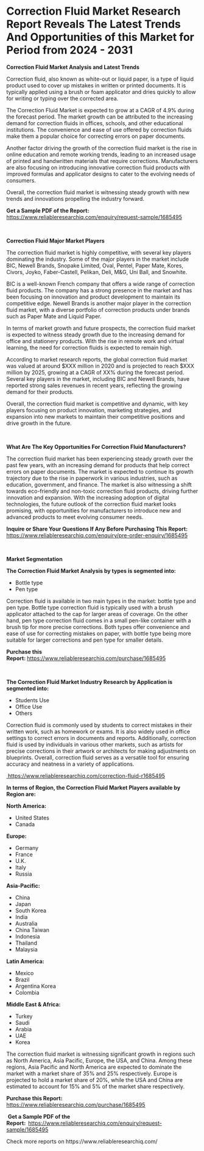 <p><h1>Correction Fluid Market Research Report Reveals The Latest Trends And Opportunities of this Market for Period from 2024 - 2031</h1></p><p><strong>Correction Fluid Market Analysis and Latest Trends</strong></p>
<p><p>Correction fluid, also known as white-out or liquid paper, is a type of liquid product used to cover up mistakes in written or printed documents. It is typically applied using a brush or foam applicator and dries quickly to allow for writing or typing over the corrected area.</p><p>The Correction Fluid Market is expected to grow at a CAGR of 4.9% during the forecast period. The market growth can be attributed to the increasing demand for correction fluids in offices, schools, and other educational institutions. The convenience and ease of use offered by correction fluids make them a popular choice for correcting errors on paper documents.</p><p>Another factor driving the growth of the correction fluid market is the rise in online education and remote working trends, leading to an increased usage of printed and handwritten materials that require corrections. Manufacturers are also focusing on introducing innovative correction fluid products with improved formulas and applicator designs to cater to the evolving needs of consumers.</p><p>Overall, the correction fluid market is witnessing steady growth with new trends and innovations propelling the industry forward.</p></p>
<p><strong>Get a Sample PDF of the Report:&nbsp;</strong> <a href="https://www.reliableresearchiq.com/enquiry/request-sample/1685495">https://www.reliableresearchiq.com/enquiry/request-sample/1685495</a></p>
<p>&nbsp;</p>
<p><strong>Correction Fluid Major Market Players</strong></p>
<p><p>The correction fluid market is highly competitive, with several key players dominating the industry. Some of the major players in the market include BIC, Newell Brands, Snopake Limited, Oval, Pentel, Paper Mate, Kores, Civors, Joyko, Faber-Castell, Pelikan, Deli, M&G, Uni Ball, and Snowhite.</p><p>BIC is a well-known French company that offers a wide range of correction fluid products. The company has a strong presence in the market and has been focusing on innovation and product development to maintain its competitive edge. Newell Brands is another major player in the correction fluid market, with a diverse portfolio of correction products under brands such as Paper Mate and Liquid Paper.</p><p>In terms of market growth and future prospects, the correction fluid market is expected to witness steady growth due to the increasing demand for office and stationery products. With the rise in remote work and virtual learning, the need for correction fluids is expected to remain high.</p><p>According to market research reports, the global correction fluid market was valued at around $XXX million in 2020 and is projected to reach $XXX million by 2025, growing at a CAGR of XX% during the forecast period. Several key players in the market, including BIC and Newell Brands, have reported strong sales revenues in recent years, reflecting the growing demand for their products.</p><p>Overall, the correction fluid market is competitive and dynamic, with key players focusing on product innovation, marketing strategies, and expansion into new markets to maintain their competitive positions and drive growth in the future.</p></p>
<p>&nbsp;</p>
<p><strong>What Are The Key Opportunities For Correction Fluid Manufacturers?</strong></p>
<p><p>The correction fluid market has been experiencing steady growth over the past few years, with an increasing demand for products that help correct errors on paper documents. The market is expected to continue its growth trajectory due to the rise in paperwork in various industries, such as education, government, and finance. The market is also witnessing a shift towards eco-friendly and non-toxic correction fluid products, driving further innovation and expansion. With the increasing adoption of digital technologies, the future outlook of the correction fluid market looks promising, with opportunities for manufacturers to introduce new and advanced products to meet evolving consumer needs.</p></p>
<p><strong>Inquire or Share Your Questions If Any Before Purchasing This Report:</strong> <a href="https://www.reliableresearchiq.com/enquiry/pre-order-enquiry/1685495">https://www.reliableresearchiq.com/enquiry/pre-order-enquiry/1685495</a></p>
<p>&nbsp;</p>
<p><strong>Market Segmentation</strong></p>
<p><strong>The Correction Fluid Market Analysis by types is segmented into:</strong></p>
<p><ul><li>Bottle type</li><li>Pen type</li></ul></p>
<p><p>Correction fluid is available in two main types in the market: bottle type and pen type. Bottle type correction fluid is typically used with a brush applicator attached to the cap for larger areas of coverage. On the other hand, pen type correction fluid comes in a small pen-like container with a brush tip for more precise corrections. Both types offer convenience and ease of use for correcting mistakes on paper, with bottle type being more suitable for larger corrections and pen type for smaller details.</p></p>
<p><strong>Purchase this Report:&nbsp;</strong><a href="https://www.reliableresearchiq.com/purchase/1685495">https://www.reliableresearchiq.com/purchase/1685495</a></p>
<p>&nbsp;</p>
<p><strong>The Correction Fluid Market Industry Research by Application is segmented into:</strong></p>
<p><ul><li>Students Use</li><li>Office Use</li><li>Others</li></ul></p>
<p><p>Correction fluid is commonly used by students to correct mistakes in their written work, such as homework or exams. It is also widely used in office settings to correct errors in documents and reports. Additionally, correction fluid is used by individuals in various other markets, such as artists for precise corrections in their artwork or architects for making adjustments on blueprints. Overall, correction fluid serves as a versatile tool for ensuring accuracy and neatness in a variety of applications.</p></p>
<p><a href="https://www.reliableresearchiq.com/correction-fluid-r1685495">&nbsp;https://www.reliableresearchiq.com/correction-fluid-r1685495</a></p>
<p><strong>In terms of Region, the Correction Fluid Market Players available by Region are:</strong></p>
<p>
    <p> <strong> North America: </strong>
        <ul>
            <li>United States</li>
            <li>Canada</li>
        </ul>
        </p> 
    <p> <strong> Europe: </strong>
        <ul>
            <li>Germany</li>
            <li>France</li>
            <li>U.K.</li>
            <li>Italy</li>
            <li>Russia</li>
        </ul>
        </p> 
    <p> <strong> Asia-Pacific: </strong>
        <ul>
            <li>China</li>
            <li>Japan</li>
            <li>South Korea</li>
            <li>India</li>
            <li>Australia</li>
            <li>China Taiwan</li>
            <li>Indonesia</li>
            <li>Thailand</li>
            <li>Malaysia</li>
        </ul>
        </p> 
    <p> <strong> Latin America: </strong>
        <ul>
            <li>Mexico</li>
            <li>Brazil</li>
            <li>Argentina Korea</li>
            <li>Colombia</li>
        </ul>
        </p> 
    <p> <strong> Middle East & Africa: </strong>
        <ul>
            <li>Turkey</li>
            <li>Saudi</li>
            <li>Arabia</li>
            <li>UAE</li>
            <li>Korea</li>
        </ul>
    </p>
    </p>
<p><p>The correction fluid market is witnessing significant growth in regions such as North America, Asia Pacific, Europe, the USA, and China. Among these regions, Asia Pacific and North America are expected to dominate the market with a market share of 35% and 25% respectively. Europe is projected to hold a market share of 20%, while the USA and China are estimated to account for 15% and 5% of the market share respectively.</p></p>
<p><strong>Purchase this Report: </strong><a href="https://www.reliableresearchiq.com/purchase/1685495">https://www.reliableresearchiq.com/purchase/1685495</a></p>
<p>&nbsp;<strong>Get a Sample PDF of the Report:&nbsp;&nbsp;</strong><a href="https://www.reliableresearchiq.com/enquiry/request-sample/1685495">https://www.reliableresearchiq.com/enquiry/request-sample/1685495</a></p>
<p><strong></strong></p>
<p>Check more reports on https://www.reliableresearchiq.com/</p>